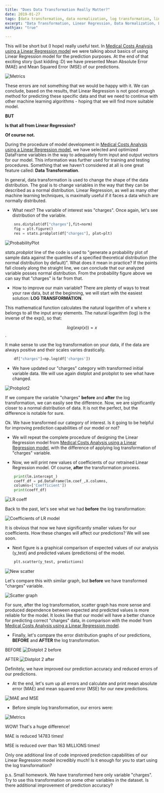 ```yaml
---
title: "Does Data Transformation Really Matter?"
date: 2019-01-27
tags: [data transformation, data normalization, log transformation, linear regression, python]
excerpt: "Data Transformation, Linear Regression, Data Normalization, Log transformation"
mathjax: "true"

---
```


This will be short but (I hope) really useful text. In [Medical Costs Analysis using a Linear Regression model](https://mmilovanovic87.github.io/LinearRegression/) we were talking about basics of using Linear Regression model for the prediction purposes. At the end of that exciting story (just kidding :D) we have presented Mean Absolute Error (MAE) and Mean Squared Error (MSE) of our predictions.

<img src="{{ site.url }}{{ site.baseurl }}/images/LinearRegression/metrics.png" alt="Metrics">

These errors are not something that we would be happy with it. We can conclude, based on the results, that Linear Regression is not good enough method for predicting these specific data and that we need to continue with other machine learning algorithms - hoping that we will find more suitable model.

**BUT**

**Is that all from Linear Regression?**

**Of course not.**

During the procedure of model development in [Medical Costs Analysis using a Linear Regression model](https://mmilovanovic87.github.io/LinearRegression/), we have selected and optimized DataFrame variables in the way to adequately form input and output vectors for our model. This information was further used for training and testing procedures. Something that we haven't considered at all is one great feature called: **Data Transformation**.

In general, data transformation is used to change the shape of the data distribution. The goal is to change variables in the way that they can be described as a normal distribution. Linear Regression, as well as many other machine learning techniques, is maximally useful if it faces a data which are normally distributed.

* What next? The variable of interest was "charges". Once again, let's see distribution of the variable.

```python
    sns.distplot(df["charges"],fit=norm)
    fig = plt.figure()
    res = stats.probplot(df["charges"], plot=plt)
```
<img src="{{ site.url }}{{ site.baseurl }}/images/2 Data Normalization/ProbabilityPlot.png" alt="ProbabilityPlot">

*stats.probplot* line of the code is used to "generate a probability plot of sample data against the quantiles of a specified theoretical distribution (the normal distribution by default)". What does it mean in practice? If the points fall closely along the straight line, we can conclude that our analyzed variable posses normal distribution. From the probability figure above we can say that "charges" is far from that.

* How to improve our main variable? There are plenty of ways to treat your raw data, but at the beginning, we will start with the easiest solution: **LOG TRANSFORMATION**.

This mathematical function calculates the natural logarithm of x where x belongs to all the input array elements. The natural logarithm (log) is the inverse of the exp(), so that:

 $$ log(exp(x)) = x $$.

 It make sense to use the log transformation on your data, if the data are always positive and their scales varies drastically.

```python
    df["charges"]=np.log(df['charges'])
```

* We have updated our "charges" category with transformed initial variable data. We will use again distplot and probplot to see what have changed.

<img src="{{ site.url }}{{ site.baseurl }}/images/2 Data Normalization/Probplot2.png" alt="Probplot2">

If we compare the variable "charges" **before** and **after** the log transformation, we can easily see the difference. Now, we are significantly closer to a normal distribution of data. It is not the perfect, but the difference is notable for sure.

Ok. We have transformed our category of interest. Is it going to be helpful for improving prediction capabilities of our model or not?

* We will repeat the complete procedure of designing the Linear Regression model from [Medical Costs Analysis using a Linear Regression model](https://mmilovanovic87.github.io/LinearRegression/), with the difference of applying log transformation of "charges" variable.

* Now, we will print new values of coefficients of our retrained Linear Regression model. Of course, **after** the transformation process.

```python
    print(lm.intercept_)
    coeff_df = pd.DataFrame(lm.coef_,X.columns,
    columns=['Coefficient'])
    print(coeff_df)
```
<img src="{{ site.url }}{{ site.baseurl }}/images/2 Data Normalization/LRcoeff.png" alt="LR coeff">

Back to the past, let's see what we had **before** the log transformation:

<img src="{{ site.url }}{{ site.baseurl }}/images/LinearRegression/coeff.png" alt="Coefficients of LR model">

It is obvious that now we have significantly smaller values for our coefficients. How these changes will affect our predictions? We will see soon.

* Next figure is a graphical comparison of expected values of our analysis (y_test) and predicted values (predictions) of the model.

```python
    plt.scatter(y_test, predictions)
```
<img src="{{ site.url }}{{ site.baseurl }}/images/2 Data Normalization/ScatterAfter.png" alt="New scatter">

Let's compare this with similar graph, but **before** we have transformed "charges" variable.

<img src="{{ site.url }}{{ site.baseurl }}/images/LinearRegression/scatter.png" alt="Scatter graph">

For sure, after the log transformation, scatter graph has more sense and produced dependence between expected and predicted values is more reliable for the model. It looks like that our model will have a better chance for predicting correct "charges" data, in comparison with the model from [Medical Costs Analysis using a Linear Regression model](https://mmilovanovic87.github.io/LinearRegression/).

* Finally, let's compare the error distribution graphs of our predictions, **BEFORE** and **AFTER** the log transformation.

BEFORE
<img src="{{ site.url }}{{ site.baseurl }}/images/LinearRegression/distplot2.png" alt="Distplot 2 before">

AFTER
<img src="{{ site.url }}{{ site.baseurl }}/images/2 Data Normalization/distplot2.png" alt="Distplot 2 after">

Definitely, we have improved our prediction accuracy and reduced errors of our predictions.

* At the end, let's sum up all errors and calculate and print mean absolute error (MAE) and mean squared error (MSE) for our new predictions.

<img src="{{ site.url }}{{ site.baseurl }}/images/2 Data Normalization/errors.png" alt="MAE and MSE">

* Before simple log transformation, our errors were:

<img src="{{ site.url }}{{ site.baseurl }}/images/LinearRegression/metrics.png" alt="Metrics">

WOW! That's a huge difference!

MAE is reduced 14783 times!

MSE is reduced over than 163 MILLIONS times!

Only one additional line of code improved prediction capabilities of our Linear Regression model incredibly much! Is it enough for you to start using the log transformation?

p.s. Small homework. We have transformed here only variable "charges". Try to use this transformation on some other variables in the dataset. Is there additional improvement of prediction accuracy?
